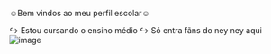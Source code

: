 
☺︎Bem vindos ao meu perfil escolar☺︎

↪︎ Estou cursando o ensino médio 
↪︎ Só entra fãns do ney ney aqui
![image](https://github.com/Samuel044/Samuel044/assets/142503582/5eb6edd7-3518-45da-b5d0-896d7cd02341)

